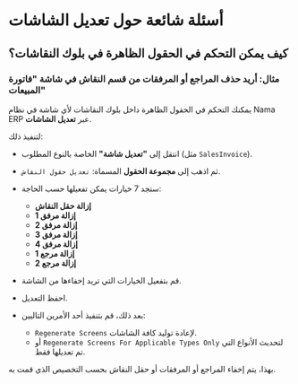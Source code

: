 <rtl>

# أسئلة شائعة حول تعديل الشاشات

## كيف يمكن التحكم في الحقول الظاهرة في بلوك النقاشات؟

### مثال: أريد حذف المراجع أو المرفقات من قسم النقاش في شاشة "فاتورة المبيعات"

يمكنك التحكم في الحقول الظاهرة داخل بلوك النقاشات لأي شاشة في نظام Nama ERP عبر **تعديل الشاشات**.

لتنفيذ ذلك:

* انتقل إلى **"تعديل شاشة"** الخاصة بالنوع المطلوب (مثل `SalesInvoice`).
* ثم اذهب إلى **مجموعة الحقول** المسماة: `تعديل حقول النقاش`.
* ستجد 7 خيارات يمكن تفعيلها حسب الحاجة:

    * **إزالة حقل النقاش**
    * **إزالة مرفق 1**
    * **إزالة مرفق 2**
    * **إزالة مرفق 3**
    * **إزالة مرفق 4**
    * **إزالة مرجع 1**
    * **إزالة مرجع 2**
* قم بتفعيل الخيارات التي تريد إخفاءها من الشاشة.
* احفظ التعديل.
* بعد ذلك، قم بتنفيذ أحد الأمرين التاليين:

    * `Regenerate Screens` لإعادة توليد كافة الشاشات.
    * أو `Regenerate Screens For Applicable Types Only` لتحديث الأنواع التي تم تعديلها فقط.

بهذا، يتم إخفاء المراجع أو المرفقات أو حقل النقاش بحسب التخصيص الذي قمت به.

</rtl>
